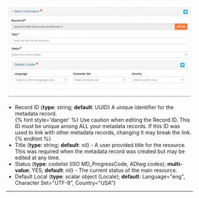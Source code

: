 ![Basic Information Panel](/assets/reference/edit-objects/basic-info-main.png)

* <span class="md-element">Record ID</span> <i class="fa fa-asterisk required" title="Required"></i> {**type**: string; **default**: UUID} A unique identifier for the metadata record.  
{% hint style='danger' %}
  Use caution when editing the <span class="md-element">Record ID</span>.  This ID must be unique among ALL your metadata records.  If this ID was used to link with other metadata records, changing it may break the link.
{% endhint %}
* <span class="md-element">Title</span> <i class="fa fa-asterisk required" title="Required"> </i> {**type**: string; **default**: nil} - A user provided title for the resource.  This was required when the metadata record was created but may be edited at any time.
* <span class="md-element">Status</span> <i class="fa fa-asterisk required" title="Required"> </i> {**type**: codelist (ISO MD_ProgressCode, ADIwg codes); **multi-value**: YES; **default**: nil} - The current status of the main resource.
* <span class="md-element">Default Local</span> <i class="fa fa-asterisk required" title="Required"> </i> {**type**: scalar object (<span class="md-panel">Locale</span>); **default**: <span class="md-element">Language</span>="eng", <span class="md-element">Character Set</span>="UTF-8", <span class="md-element">Country</span>="USA"}
---
